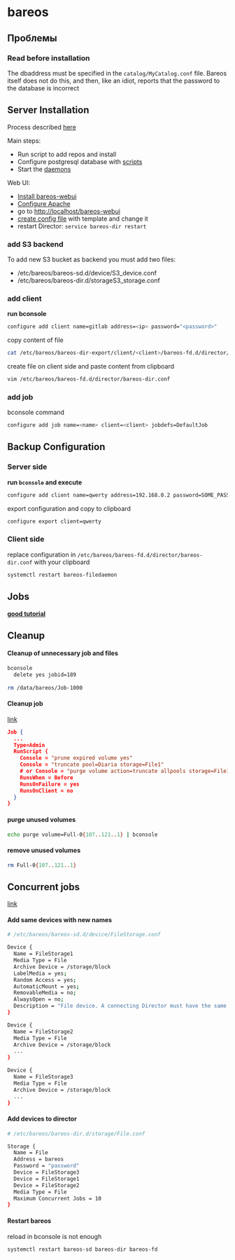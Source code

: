 # bareos

## Проблемы

### Read before installation
The dbaddress must be specified in the `catalog/MyCatalog.conf` file. Bareos itself does not do this, and then, like an idiot, reports that the password to the database is incorrect

## Server Installation

Process described [here](https://docs.bareos.org/IntroductionAndTutorial/InstallingBareos.html)

Main steps:

- Run script to add repos and install
- Configure postgresql database with [scripts](https://docs.bareos.org/IntroductionAndTutorial/InstallingBareos.html#postgresql)
- Start the [daemons](https://docs.bareos.org/IntroductionAndTutorial/InstallingBareos.html#postgresql)

Web UI:

- [Install bareos-webui](https://docs.bareos.org/IntroductionAndTutorial/InstallingBareosWebui.html#install-the-bareos-webui-package)
- [Configure Apache](https://docs.bareos.org/IntroductionAndTutorial/InstallingBareosWebui.html#configure-your-apache-webserver)
- go to [http://localhost/bareos-webui](http://localhost/bareos-webui)
- [create config file](https://docs.bareos.org/IntroductionAndTutorial/InstallingBareosWebui.html#create-a-restricted-consoles) with template and change it
- restart Director: `service bareos-dir restart`

### add S3 backend

To add new S3 bucket as backend you must add two files:

- /etc/bareos/bareos-sd.d/device/S3\_device.conf
- /etc/bareos/bareos-dir.d/storageS3\_storage.conf

### add client

**run bconsole**

```bash
configure add client name=gitlab address=<ip> password="<password>"
```

copy content of file

```bash
cat /etc/bareos/bareos-dir-export/client/<client>/bareos-fd.d/director/bareos-dir.conf
```

create file on client side and paste content from clipboard

```bash
vim /etc/bareos/bareos-fd.d/director/bareos-dir.conf
```

### add job

bconsole command

```bash
configure add job name=<name> client=<client> jobdefs=DefaultJob
```

## Backup Configuration

### Server side

**run `bconsole` and execute**

```bash
configure add client name=qwerty address=192.168.0.2 password=SOME_PASSWORD
```

export configuration and copy to clipboard

```bash
configure export client=qwerty
```

### Client side

replace configuration in `/etc/bareos/bareos-fd.d/director/bareos-dir.conf` with your clipboard

```bash
systemctl restart bareos-filedaemon
```

## Jobs

**[good tutorial](https://www.svennd.be/create-a-backup-job-on-bareos/)**

## Cleanup

#### Cleanup of unnecessary job and files

```bash
bconsole
  delete yes jobid=189
  
rm /data/bareos/Job-1000
```

#### Cleanup job

[link](https://www.bacula.lat/truncate-bacula-volumes-to-free-disk-space/?lang=en)

```JSON
Job {
  ...
  Type=Admin
  RunScript {
    Console = "prune expired volume yes"
    Console = "truncate pool=Diaria storage=File1"
    # or Console = "purge volume action=truncate allpools storage=File1"
    RunsWhen = Before
    RunsOnFailure = yes
    RunsOnClient = no
  }
}
```

#### purge unused volumes

```bash
echo purge volume=Full-0{107..121..1} | bconsole
```

#### remove unused volumes

```bash
rm Full-0{107..121..1}
```

## Concurrent jobs

[link](https://www.svennd.be/concurrent-jobs-in-bareos-with-disk-storage/)

#### Add same devices with new names

```bash
# /etc/bareos/bareos-sd.d/device/FileStorage.conf

Device {
  Name = FileStorage1
  Media Type = File
  Archive Device = /storage/block
  LabelMedia = yes;
  Random Access = yes;
  AutomaticMount = yes;
  RemovableMedia = no;
  AlwaysOpen = no;
  Description = "File device. A connecting Director must have the same Name and MediaType."
}

Device {
  Name = FileStorage2
  Media Type = File
  Archive Device = /storage/block
  ...
}

Device {
  Name = FileStorage3
  Media Type = File
  Archive Device = /storage/block
  ...
}
```

#### Add devices to director

```bash
# /etc/bareos/bareos-dir.d/storage/File.conf

Storage {
  Name = File
  Address = bareos
  Password = "password"
  Device = FileStorage3
  Device = FileStorage1
  Device = FileStorage2
  Media Type = File
  Maximum Concurrent Jobs = 10
}
```

#### Restart bareos

<p class="callout info">reload in bconsole is not enough</p>

```bash
systemctl restart bareos-sd bareos-dir bareos-fd
```